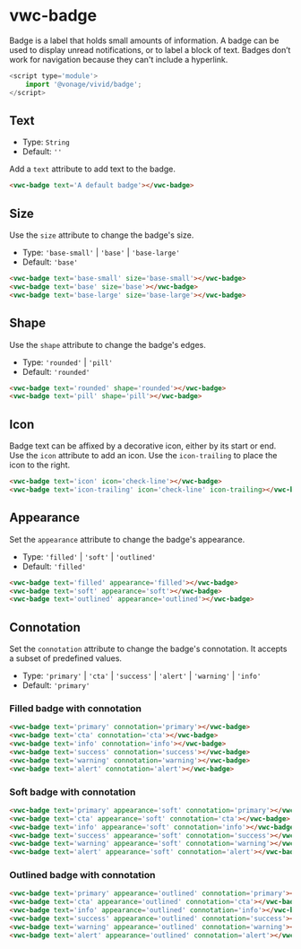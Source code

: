 # vwc-badge

Badge is a label that holds small amounts of information.
A badge can be used to display unread notifications, or to label a block of text.
Badges don’t work for navigation because they can't include a hyperlink.

```js
<script type='module'>
    import '@vonage/vivid/badge';
</script>
```

## Text

- Type: `String`
- Default: `''`

Add a `text` attribute to add text to the badge.

```html
<vwc-badge text='A default badge'></vwc-badge>
```

## Size

Use the `size` attribute to change the badge's size.

- Type: `'base-small'` | `'base'` | `'base-large'`
- Default: `'base'`


```html preview
<vwc-badge text='base-small' size='base-small'></vwc-badge>
<vwc-badge text='base' size='base'></vwc-badge>
<vwc-badge text='base-large' size='base-large'></vwc-badge>
```

## Shape

Use the `shape` attribute to change the badge's edges.

- Type: `'rounded'` | `'pill'`
- Default: `'rounded'`

```html preview
<vwc-badge text='rounded' shape='rounded'></vwc-badge>
<vwc-badge text='pill' shape='pill'></vwc-badge>
```

## Icon

Badge text can be affixed by a decorative icon, either by its start or end. 
Use the `icon` attribute to add an icon. Use the `icon-trailing` to place the icon to the right.

```html preview
<vwc-badge text='icon' icon='check-line'></vwc-badge>
<vwc-badge text='icon-trailing' icon='check-line' icon-trailing></vwc-badge>
```

## Appearance

Set the `appearance` attribute to change the badge's appearance.

- Type: `'filled'` | `'soft'` | `'outlined'`
- Default: `'filled'`

```html preview
<vwc-badge text='filled' appearance='filled'></vwc-badge>
<vwc-badge text='soft' appearance='soft'></vwc-badge>
<vwc-badge text='outlined' appearance='outlined'></vwc-badge>
```

## Connotation

Set the `connotation` attribute to change the badge's connotation.
It accepts a subset of predefined values.

- Type: `'primary'` | `'cta'` | `'success'` | `'alert'` | `'warning'` | `'info'`
- Default: `'primary'`

### Filled badge with connotation

```html preview
<vwc-badge text='primary' connotation='primary'></vwc-badge>
<vwc-badge text='cta' connotation='cta'></vwc-badge>
<vwc-badge text='info' connotation='info'></vwc-badge>
<vwc-badge text='success' connotation='success'></vwc-badge>
<vwc-badge text='warning' connotation='warning'></vwc-badge>
<vwc-badge text='alert' connotation='alert'></vwc-badge>
```

### Soft badge with connotation

```html preview
<vwc-badge text='primary' appearance='soft' connotation='primary'></vwc-badge>
<vwc-badge text='cta' appearance='soft' connotation='cta'></vwc-badge>
<vwc-badge text='info' appearance='soft' connotation='info'></vwc-badge>
<vwc-badge text='success' appearance='soft' connotation='success'></vwc-badge>
<vwc-badge text='warning' appearance='soft' connotation='warning'></vwc-badge>
<vwc-badge text='alert' appearance='soft' connotation='alert'></vwc-badge>
```

### Outlined badge with connotation

```html preview
<vwc-badge text='primary' appearance='outlined' connotation='primary'></vwc-badge>
<vwc-badge text='cta' appearance='outlined' connotation='cta'></vwc-badge>
<vwc-badge text='info' appearance='outlined' connotation='info'></vwc-badge>
<vwc-badge text='success' appearance='outlined' connotation='success'></vwc-badge>
<vwc-badge text='warning' appearance='outlined' connotation='warning'></vwc-badge>
<vwc-badge text='alert' appearance='outlined' connotation='alert'></vwc-badge>
```
